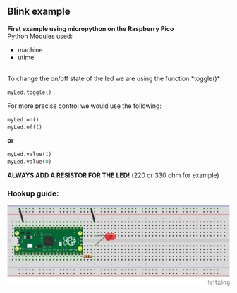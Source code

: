## Blink example
__First example using micropython on the Raspberry Pico__ <br/>
Python Modules used:
- machine
- utime 
<br/>
To change the on/off state of the led we are using the function *toggle()*:

```python
myLed.toggle()
```

For more precise control we would use the following:

```python
myLed.on()
myLed.off()
```

__or__

```python
myLed.value(1)
myLed.value(0)
```

__ALWAYS ADD A RESISTOR FOR THE LED!__ (220 or 330 ohm for example)
### Hookup guide:
![schematic](RPico-blink.png)

